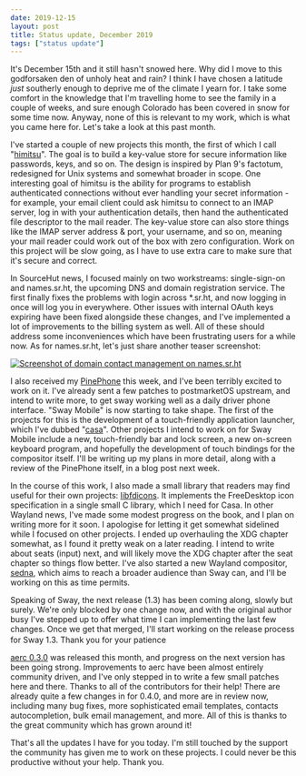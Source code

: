 ```yaml
---
date: 2019-12-15
layout: post
title: Status update, December 2019
tags: ["status update"]
---
```


It's December 15th and it still hasn't snowed here. Why did I move to this
godforsaken den of unholy heat and rain? I think I have chosen a latitude *just*
southerly enough to deprive me of the climate I yearn for. I take some comfort
in the knowledge that I'm travelling home to see the family in a couple of
weeks, and sure enough Colorado has been covered in snow for some time now.
Anyway, none of this is relevant to my work, which is what you came here for.
Let's take a look at this past month.

I've started a couple of new projects this month, the first of which I call
"[himitsu](https://git.sr.ht/~sircmpwn/himitsu)". The goal is to build a
key-value store for secure information like passwords, keys, and so on. The
design is inspired by Plan 9's factotum, redesigned for Unix systems and
somewhat broader in scope. One interesting goal of himitsu is the ability for
programs to establish authenticated connections without ever handling your
secret information - for example, your email client could ask himitsu to connect
to an IMAP server, log in with your authentication details, then hand the
authenticated file descriptor to the mail reader. The key-value store can also
store things like the IMAP server address & port, your username, and so on,
meaning your mail reader could work out of the box with zero configuration. Work
on this project will be slow going, as I have to use extra care to make sure
that it's secure and correct.

In SourceHut news, I focused mainly on two workstreams: single-sign-on and
names.sr.ht, the upcoming DNS and domain registration service. The first finally
fixes the problems with login across *.sr.ht, and now logging in once will log
you in everywhere. Other issues with internal OAuth keys expiring have been
fixed alongside these changes, and I've implemented a lot of improvements to
the billing system as well. All of these should address some inconveniences
which have been frustrating users for a while now. As for names.sr.ht, let's
just share another teaser screenshot:

[![Screenshot of domain contact management on names.sr.ht](https://sr.ht/LLkW.png)](https://sr.ht/LLkW.png)

I also received my [PinePhone](https://www.pine64.org/pinephone/) this week, and
I've been terribly excited to work on it. I've already sent a few patches to
postmarketOS upstream, and intend to write more, to get sway working well as a
daily driver phone interface. "Sway Mobile" is now starting to take shape. The
first of the projects for this is the development of a touch-friendly
application launcher, which I've dubbed
"[casa](https://git.sr.ht/~sircmpwn/casa)". Other projects I intend to work on
for Sway Mobile include a new, touch-friendly bar and lock screen, a new
on-screen keyboard program, and hopefully the development of touch bindings for
the compositor itself. I'll be writing up my plans in more detail, along with a
review of the PinePhone itself, in a blog post next week.

In the course of this work, I also made a small library that readers may find
useful for their own projects:
[libfdicons](https://gitlab.freedesktop.org/ddevault/fdicons). It implements the
FreeDesktop icon specification in a single small C library, which I need for
Casa. In other Wayland news, I've made some modest progress on the book, and I
plan on writing more for it soon. I apologise for letting it get somewhat
sidelined while I focused on other projects. I ended up overhauling the XDG
chapter somewhat, as I found it pretty weak on a later reading. I intend to
write about seats (input) next, and will likely move the XDG chapter after the
seat chapter so things flow better. I've also started a new Wayland compositor,
[sedna](https://git.sr.ht/~sircmpwn/sedna), which aims to reach a broader
audience than Sway can, and I'll be working on this as time permits.

Speaking of Sway, the next release (1.3) has been coming along, slowly but
surely. We're only blocked by one change now, and with the original author busy
I've stepped up to offer what time I can implementing the last few changes. Once
we get that merged, I'll start working on the release process for Sway 1.3.
Thank you for your patience <img src="/img/heart.png" style="height: 1rem;
display: inline" />

[aerc 0.3.0](https://git.sr.ht/~sircmpwn/aerc/refs/0.3.0) was released this
month, and progress on the next version has been going strong. Improvements to
aerc have been almost entirely community driven, and I've only stepped in to
write a few small patches here and there. Thanks to all of the contributors for
their help! There are already quite a few changes in for 0.4.0, and more are in
review now, including many bug fixes, more sophisticated email templates,
contacts autocompletion, bulk email management, and more. All of this is thanks
to the great community which has grown around it!

That's all the updates I have for you today. I'm still touched by the support
the community has given me to work on these projects. I could never be this
productive without your help. Thank you.
